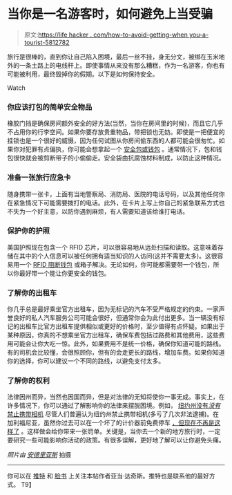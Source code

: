 # 当你是一名游客时，如何避免上当受骗

> 原文:[https://life hacker . com/how-to-avoid-getting-when you-a-tourist-5812782](https://lifehacker.com/how-to-avoid-getting-screwed-when-youre-a-tourist-5812782)

旅行是很棒的，直到你让自己陷入困境，最后一丝不挂，身无分文，被绑在玉米地外的一条土路上的电线杆上。即使事情从来没有那么糟糕，作为一名游客，你也有可能被利用，最终毁掉你的假期。以下是如何保持安全。

Watch

### 你应该打包的简单安全物品

橡胶门挡是确保房间额外安全的好方法(当然，当你在房间里的时候)，而且它几乎不占用你的行李空间。如果你要存放贵重物品，带把锁也无妨。即使是一把便宜的挂锁也是一个很好的威慑，因为任何试图从你房间偷东西的人都可能会很匆忙。如果你对犯罪有点偏执，你可能会想拿起一个 [安全包或钱包](http://www.corporatetravelsafety.com/) 。通常情况下，包和钱包很快就会被剪断带子的小偷偷走。安全袋由抗腐蚀材料制成，以防止这种情况。

### 准备一张旅行应急卡

随身携带一张卡，上面有当地警察局、消防局、医院的电话号码，以及其他任何你在紧急情况下可能需要拨打的电话。此外，在卡片上写上你自己的紧急联系方式也不失为一个好主意，以防你遇到麻烦，有人需要知道该给谁打电话。

### 保护你的护照

美国护照现在包含一个 RFID 芯片，可以很容易地从远处扫描和读取。这意味着存储在其中的个人信息可以被任何拥有适当知识的人访问(这并不需要太多)。这很容易用一个 [RFID 阻断钱包](http://www.thinkgeek.com/gadgets/security/910f/) 或箱子解决。无论如何，你可能都需要带一个钱包，所以你最好带一个能让你更安全的钱包。

### 了解你的出租车

你几乎总是最好乘坐官方出租车，因为无标记的汽车不受严格规定的约束。一家声誉良好的私人汽车服务公司可能会很好，但通常你会为此付出更多。当一辆没有标记的出租车比官方出租车提供相似或更好的价格时，至少值得有点怀疑。如果出于某种原因，你真的不想乘坐官方出租车，确保车费包括过路费和其他费用，这些费用可能会让你大吃一惊。此外，如果费用不是统一价格，确保你知道可能的路线。有的司机会比较懂，会很照顾你，但有的会走更长的路线，增加车费。如果你知道你的选择，你可以建议一个不同的路线，以避免支付太多。

### 了解你的权利

法律因州而异，当然也因国而异，但是对法律的无知将使你一事无成。事实上，在许多情况下，你可以通过了解影响你的法律来摆脱困境。例如， [纽约州没有*没有*禁止携带相机](http://www.nytimes.com/2009/02/18/nyregion/18about.html) 尽管人们普遍认为纽约州禁止携带相机(多亏了几次非法逮捕)。在加利福尼亚，虽然你过去可以在一个坏了的计价器前免费停车 [，但现在不再是这样了](http://abclocal.go.com/kabc/story?section=news/local/los_angeles&id=7655646) 。这样做会给你带来一张罚单。关键是，当你去一个新的地方旅行时，一定要研究一些可能影响你活动的政策。有很多误解，更好地了解可以让你避免头痛。

*照片由* [*安德里亚斯*](http://www.flickr.com/photos/thell/4779382287/) 拍摄

* * *

你可以在 [推特](http://twitter.com/adachis) 和 [脸书](http://www.facebook.com/AdamDachisFanPage) 上关注本帖作者亚当·达奇斯。推特也是联系他的最好方式。
T9】